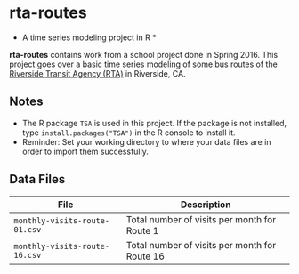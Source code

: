 # rta-routes
* A time series modeling project in R *

**rta-routes** contains work from a school project done in Spring 2016. This project goes over a basic time series modeling of some bus routes of the [Riverside Transit Agency (RTA)](http://www.riversidetransit.com/) in Riverside, CA.

## Notes
- The R package `TSA` is used in this project. If the package is not installed, type `install.packages("TSA")` in the R console to install it.
- Reminder: Set your working directory to where your data files are in order to import them successfully.

## Data Files
| File | Description |
| ---- | ---- |
| `monthly-visits-route-01.csv` | Total number of visits per month for Route 1|
| `monthly-visits-route-16.csv` | Total number of visits per month for Route 16|
